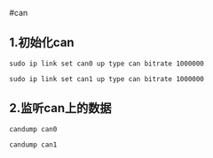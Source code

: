 #can

## 1.初始化can
```
sudo ip link set can0 up type can bitrate 1000000
```
```
sudo ip link set can1 up type can bitrate 1000000
```

## 2.监听can上的数据
```
candump can0
```
```
candump can1
```
